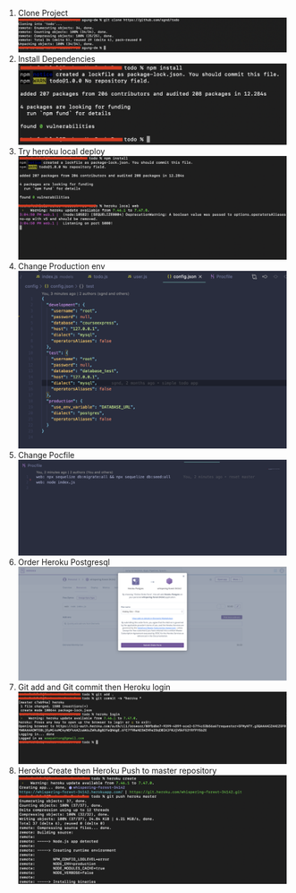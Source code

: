 1. Clone Project
  ![DevOps Flow](../images/soal-7-1.png)
2. Install Dependencies
  ![DevOps Flow](../images/soal-7-2.png)
3. Try heroku local deploy
  ![DevOps Flow](../images/soal-7-3.png)
4. Change Production env
   ![DevOps Flow](../images/change-env.png)
5. Change Pocfile
   ![DevOps Flow](../images/change-procfile.png)
6. Order Heroku Postgresql
   ![DevOps Flow](../images/order-postgresql.png)
7. Git add and Git commit then Heroku login
  ![DevOps Flow](../images/soal-7-4.png)
8. Heroku Create then Heroku Push to master repository
  ![DevOps Flow](../images/soal-7-5.png)